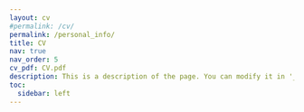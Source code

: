 ```yaml
---
layout: cv
#permalink: /cv/
permalink: /personal_info/
title: CV
nav: true
nav_order: 5
cv_pdf: CV.pdf
description: This is a description of the page. You can modify it in '_pages/cv.md'. You can also change or remove the top pdf download button.
toc:
  sidebar: left
---
```

